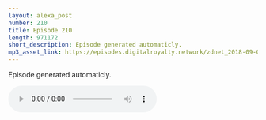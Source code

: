 ```yaml
---
layout: alexa_post
number: 210
title: Episode 210
length: 971172
short_description: Episode generated automaticly.
mp3_asset_link: https://episodes.digitalroyalty.network/zdnet_2018-09-09_01-00-04.mp3
---
```


Episode generated automaticly.

<audio controls>
    <source src="{{ page.mp3_asset_link }}" type="audio/mpeg">
</audio>